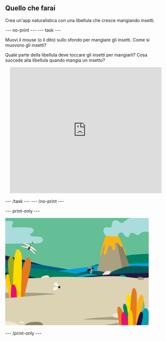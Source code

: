 ## Quello che farai

Crea un'app naturalistica con una libellula che cresce mangiando insetti.

--- no-print --- --- task ---

<div style="display: flex; flex-wrap: wrap">
<div style="flex-basis: 175px; flex-grow: 1">  
Muovi il mouse (o il dito) sullo sfondo per mangiare gli insetti. Come si muovono gli insetti?

Quale parte della libellula deve toccare gli insetti per mangiarli? Cosa succede alla libellula quando mangia un insetto?
</div>
<div class="scratch-preview" style="margin-left: 15px;">
  <iframe allowtransparency="true" width="485" height="402" src="https://scratch.mit.edu/projects/embed/521688740/?autostart=false" frameborder="0"></iframe>
</div>
</div>

--- /task --- --- /no-print ---

--- print-only ---

![Progetto completato](images/showcase_static.png)

--- /print-only ---
